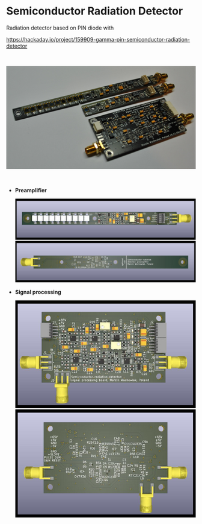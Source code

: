 # Semiconductor Radiation Detector
<div align="justify">
Radiation detector based on PIN diode with 
</div>

https://hackaday.io/project/159909-gamma-pin-semiconductor-radiation-detector




<br />

<p align="center">
    <img src="PCBs/img/brd_photo.jpg" alt="2x1_top" width="600"/>
</p>

<br />

  - **Preamplifier**

    <img src="PCBs/preamplifier/doc/top.jpg" alt="preamplifier_top" width="600"/>
    <img src="PCBs/preamplifier/doc/bottom.jpg" alt="preamplifier_bottom" width="600"/>


  - **Signal processing**
    
    <img src="PCBs/signal_processing/doc/top.jpg" alt="signal_processing_top" width="600"/>
    <img src="PCBs/signal_processing/doc/bottom.jpg" alt="signal_processing_bottom" width="600"/>



